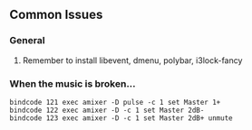 ## Common Issues
### General
1. Remember to install libevent, dmenu, polybar, i3lock-fancy

### When the music is broken...
```
bindcode 121 exec amixer -D pulse -c 1 set Master 1+
bindcode 122 exec amixer -D -c 1 set Master 2dB-
bindcode 123 exec amixer -D -c 1 set Master 2dB+ unmute
```
